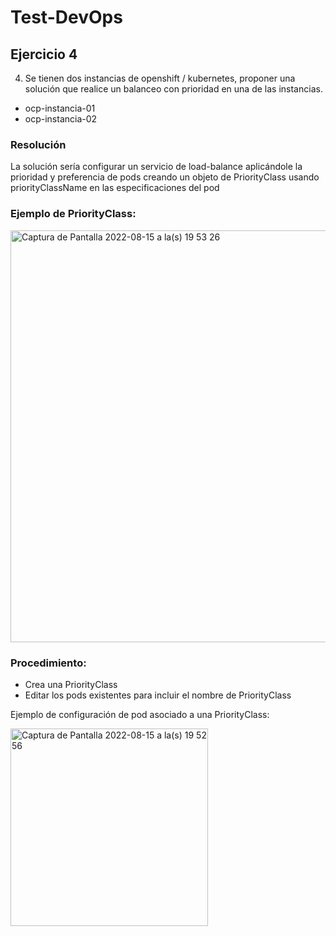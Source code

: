 # Test-DevOps

## Ejercicio 4

4)	Se tienen dos instancias de openshift / kubernetes, proponer una solución que realice un balanceo con prioridad en una de las instancias.
-	ocp-instancia-01
-	ocp-instancia-02

### Resolución

La solución sería configurar un servicio de load-balance aplicándole la prioridad y preferencia de pods 
creando un objeto de PriorityClass usando priorityClassName en las especificaciones del pod


### Ejemplo de PriorityClass:

 <img width="659" alt="Captura de Pantalla 2022-08-15 a la(s) 19 53 26" src="https://user-images.githubusercontent.com/111232232/184734291-2dcdbb4e-608e-4b77-9de8-fcfa976649b1.png">

### Procedimiento: 

* Crea una PriorityClass
* Editar los pods existentes para incluir el nombre de PriorityClass

Ejemplo de configuración de pod asociado a una PriorityClass:

<img width="316" alt="Captura de Pantalla 2022-08-15 a la(s) 19 52 56" src="https://user-images.githubusercontent.com/111232232/184734377-33a846e8-4fcc-4a22-8822-3ab9ce40af26.png">

  
 

